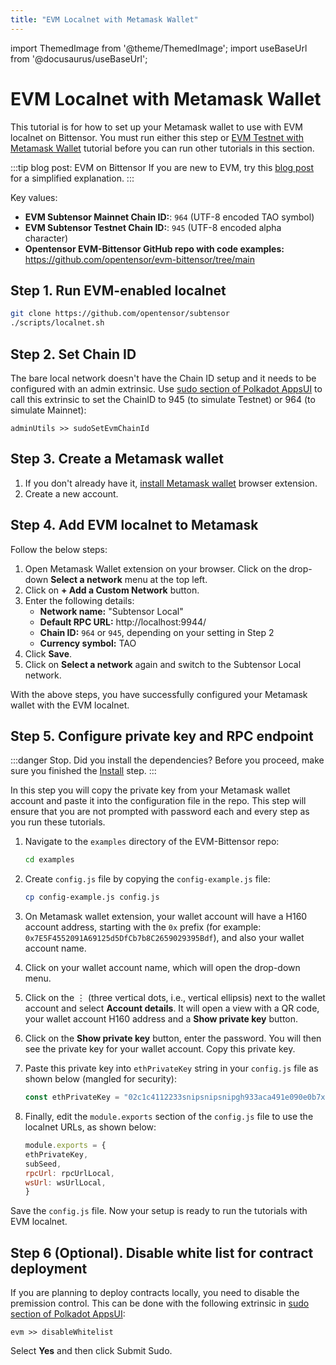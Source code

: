 ```yaml
---
title: "EVM Localnet with Metamask Wallet"
---
```


import ThemedImage from '@theme/ThemedImage';
import useBaseUrl from '@docusaurus/useBaseUrl';

# EVM Localnet with Metamask Wallet

This tutorial is for how to set up your Metamask wallet to use with EVM localnet on Bittensor. You must run either this step or [EVM Testnet with Metamask Wallet](./evm-testnet-with-metamask-wallet.md) tutorial before you can run other tutorials in this section. 

:::tip blog post: EVM on Bittensor
If you are new to EVM, try this [blog post](https://blog.bittensor.com/evm-on-bittensor-draft-6f323e69aff7) for a simplified explanation.
:::

Key values:
- **EVM Subtensor Mainnet Chain ID:**: `964` (UTF-8 encoded TAO symbol) 
- **EVM Subtensor Testnet Chain ID:**: `945` (UTF-8 encoded alpha character)
- **Opentensor EVM-Bittensor GitHub repo with code examples:** https://github.com/opentensor/evm-bittensor/tree/main

## Step 1. Run EVM-enabled localnet

```bash
git clone https://github.com/opentensor/subtensor
./scripts/localnet.sh
```

## Step 2. Set Chain ID

The bare local network doesn't have the Chain ID setup and it needs to be configured with an admin extrinsic. Use [sudo section of Polkadot AppsUI](https://polkadot.js.org/apps/?rpc=ws%3A%2F%2F127.0.0.1%3A9944#/sudo) to call this extrinsic to set the ChainID to 945 (to simulate Testnet) or 964 (to simulate Mainnet):

```
adminUtils >> sudoSetEvmChainId
```

## Step 3. Create a Metamask wallet 

1. If you don't already have it, [install Metamask wallet](https://metamask.io/download/) browser extension.
2. Create a new account.

## Step 4. Add EVM localnet to Metamask

Follow the below steps:

1. Open Metamask Wallet extension on your browser. Click on the drop-down **Select a network** menu at the top left. 
2. Click on **+ Add a Custom Network** button. 
3. Enter the following details:
    - **Network name:** "Subtensor Local"
    - **Default RPC URL:** http://localhost:9944/
    - **Chain ID:** `964` or `945`, depending on your setting in Step 2
    - **Currency symbol:** TAO 
6. Click **Save**.
7. Click on **Select a network** again and switch to the Subtensor Local network.

With the above steps, you have successfully configured your Metamask wallet with the EVM localnet. 

## Step 5. Configure private key and RPC endpoint

:::danger Stop. Did you install the dependencies?
Before you proceed, make sure you finished the [Install](./install.md) step.
:::

In this step you will copy the private key from your Metamask wallet account and paste it into the configuration file in the repo. This step will ensure that you are not prompted with password each and every step as you run these tutorials. 


1. Navigate to the `examples` directory of the EVM-Bittensor repo:

    ```bash
    cd examples
    ```

2. Create `config.js` file by copying the `config-example.js` file:

    ```bash
    cp config-example.js config.js
    ```

3. On Metamask wallet extension, your wallet account will have a H160 account address, starting with the `0x` prefix (for example: `0x7E5F4552091A69125d5DfCb7b8C2659029395Bdf`), and also your wallet account name. 
4. Click on your wallet account name, which will open the drop-down menu. 
5. Click on the &#8942; (three vertical dots, i.e., vertical ellipsis) next to the wallet account and select **Account details**. It will open a view with a QR code, your wallet account H160 address and a **Show private key** button.
6. Click on the **Show private key** button, enter the password. You will then see the private key for your wallet account. Copy this private key.
7.  Paste this private key into `ethPrivateKey` string in your `config.js` file as shown below (mangled for security):

    ```javascript
    const ethPrivateKey = "02c1c4112233snipsnipsnipgh933aca491e090e0b7xxyy1b124b86d9382b01a8";
    ```

8.  Finally, edit the `module.exports` section of the `config.js` file to use the localnet URLs, as shown below:
    ```javascript
    module.exports = {
    ethPrivateKey,
    subSeed,
    rpcUrl: rpcUrlLocal,
    wsUrl: wsUrlLocal,
    }
    ```

Save the `config.js` file. Now your setup is ready to run the tutorials with EVM localnet. 

## Step 6 (Optional). Disable white list for contract deployment

If you are planning to deploy contracts locally, you need to disable the premission control. This can be done with the following extrinsic in [sudo section of Polkadot AppsUI](https://polkadot.js.org/apps/?rpc=ws%3A%2F%2F127.0.0.1%3A9944#/sudo):

```
evm >> disableWhitelist
```

Select **Yes** and then click Submit Sudo.
